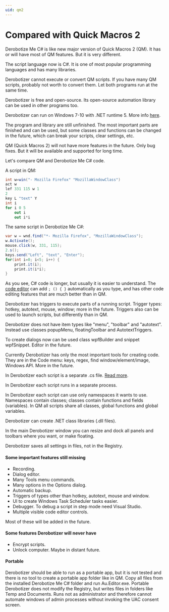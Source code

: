 ```yaml
---
uid: qm2
---
```


# Compared with Quick Macros 2
Derobotize Me C# is like new major version of Quick Macros 2 (QM). It has or will have most of QM features. But it is very different.

The script language now is C#. It is one of most popular programming languages and has many libraries.

Derobotizer cannot execute or convert QM scripts. If you have many QM scripts, probably not worth to convert them. Let both programs run at the same time.

Derobotizer is free and open-source. Its open-source automation library can be used in other programs too.

Derobotizer can run on Windows 7-10 with .NET runtime 5. More info [here](xref:index).

The program and library are still unfinished. The most important parts are finished and can be used, but some classes and functions can be changed in the future, which can break your scripts, clear settings, etc.

QM (Quick Macros 2) will not have more features in the future. Only bug fixes. But it will be available and supported for long time.

Let's compare QM and Derobotize Me C# code.

A script in QM:
```csharp
int w=win("- Mozilla Firefox" "MozillaWindowClass")
act w
lef 331 115 w 1
2
key L "text" Y
int i
for i 0 5
	out i
	out i*i
```

The same script in Derobotize Me C#:
```csharp
var w = wnd.find("*- Mozilla Firefox", "MozillaWindowClass");
w.Activate();
mouse.click(w, 331, 115);
2.s();
keys.send("Left", "text", "Enter");
for(int i=0; i<5; i++) {
	print.it(i);
	print.it(i*i);
}
```

As you see, C# code is longer, but usually it is easier to understand. The [code editor](xref:code_editor) can add `; () { }` automatically as you type, and has other code editing features that are much better than in QM.

Derobotizer has triggers to execute parts of a running script. Trigger types: hotkey, autotext, mouse, window; more in the future. Triggers also can be used to launch scripts, but differently than in QM.

Derobotizer does not have item types like "menu", "toolbar" and "autotext". Instead use classes popupMenu, floatingToolbar and AutotextTriggers.

To create dialogs now can be used class wpfBuilder and snippet wpfSnippet. Editor in the future.

Currently Derobotizer has only the most important tools for creating code. They are in the Code menu: keys, regex, find window/element/image, Windows API. More in the future.

In Derobotizer each script is a separate .cs file. [Read more](xref:Derobotizer).

In Derobotizer each script runs in a separate process.

In Derobotizer each script can use only namespaces it wants to use. Namespaces contain classes; classes contain functions and fields (variables). In QM all scripts share all classes, global functions and global variables.

Derobotizer can create .NET class libraries (.dll files).

In the main Derobotizer window you can resize and dock all panels and toolbars where you want, or make floating.

Derobotizer saves all settings in files, not in the Registry.

#### Some important features still missing
- Recording.
- Dialog editor.
- Many Tools menu commands.
- Many options in the Options dialog.
- Automatic backup.
- Triggers of types other than hotkey, autotext, mouse and window.
- UI to create Windows Task Scheduler tasks easier.
- Debugger. To debug a script in step mode need Visual Studio.
- Multiple visible code editor controls.

Most of these will be added in the future.

#### Some features Derobotizer will never have
- Encrypt scripts.
- Unlock computer. Maybe in distant future.

#### Portable
Derobotizer should be able to run as a portable app, but it is not tested and there is no tool to create a portable app folder like in QM. Copy all files from the installed Derobotize Me C# folder and run Au.Editor.exe. Portable Derobotizer does not modify the Registry, but writes files in folders like Temp and Documents. Runs not as administrator and therefore cannot automate windows of admin processes without invoking the UAC consent screen.
